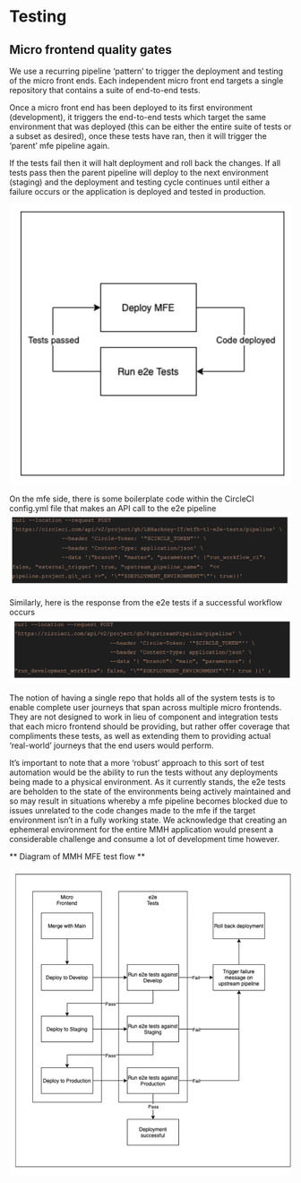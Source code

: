 # Testing
## Micro frontend quality gates

We use a recurring pipeline ‘pattern’ to trigger the deployment and testing of the micro front ends.
Each independent micro front end targets a single repository that contains a suite of end-to-end tests.

Once a micro front end has been deployed to its first environment (development), it triggers the end-to-end tests which target the same environment that was deployed (this can be either the entire suite of tests or a subset as desired), once these tests have ran, then it will trigger the ‘parent’ mfe pipeline again.

If the tests fail then it will halt deployment and roll back the changes. If all tests pass then the parent pipeline will deploy to the next environment (staging) and the deployment and testing cycle continues until either a failure occurs or the application is deployed and tested in production.

![MFE](./docs-images/mfe1.png)

On the mfe side, there is some boilerplate code within the CircleCI config.yml file that makes an API call to the e2e pipeline
![MFE](./docs-images/mfe2.png)

Similarly, here is the response from the e2e tests if a successful workflow occurs
![MFE](./docs-images/mfe3.png)


The notion of having a single repo that holds all of the system tests is to enable complete user journeys that span across multiple micro frontends. They are not designed to work in lieu of component and integration tests that each micro frontend should be providing, but rather offer coverage that compliments these tests, as well as extending them to providing actual ‘real-world’ journeys that the end users would perform.

It’s important to note that a more ‘robust’ approach to this sort of test automation would be the ability to run the tests without any deployments being made to a physical environment. As it currently stands, the e2e tests are beholden to the state of the environments being actively maintained and so may result in situations whereby a mfe pipeline becomes blocked due to issues unrelated to the code changes made to the mfe if the target environment isn’t in a fully working state. We acknowledge that creating an ephemeral environment for the entire MMH application would present a considerable challenge and consume a lot of development time however.

** Diagram of MMH MFE test flow **

![MFE](./docs-images/mfe4.png)
